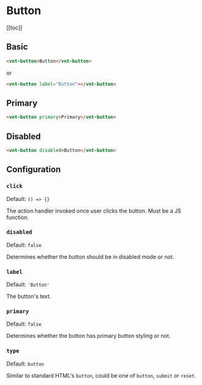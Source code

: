 # Button

[[toc]]

## Basic

<button-basic />

```html
<vnt-button>Button</vnt-button>
```

or

```html
<vnt-button label="Button"></vnt-button>
```

## Primary

<button-primary />

```html
<vnt-button primary>Primary</vnt-button>
```

## Disabled

<button-disabled />

```html
<vnt-button disabled>Button</vnt-button>
```

## Configuration

### `click`
Default: `() => {}`

The action handler invoked once user clicks the button. Must be a JS function.

### `disabled`
Default: `false`

Determines whether the button should be in disabled mode or not.

### `label`
Default: `'Button'`

The button's text.

### `primary`
Default: `false`

Determines whether the button has primary button styling or not.

### `type`
Default: `button`

Similar to standard HTML's `button`, could be one of `button`, `submit` or `reset`.
